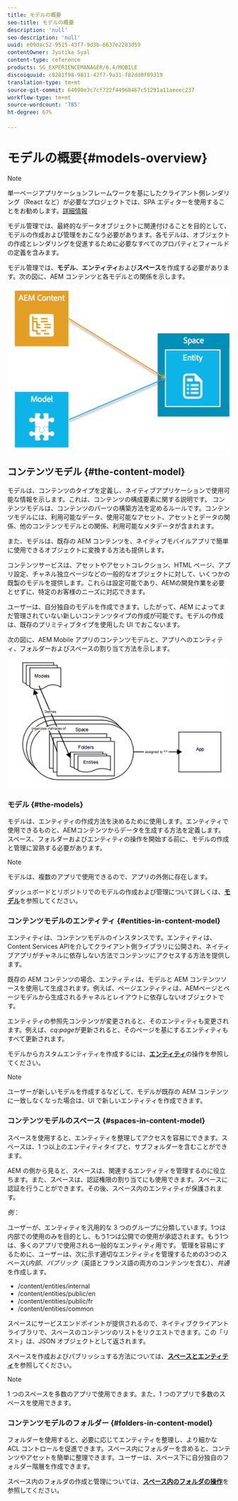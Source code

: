 ```yaml
---
title: モデルの概要
seo-title: モデルの概要
description: 'null'
seo-description: 'null'
uuid: e09dac52-9515-43f7-9d3b-6637e2283d59
contentOwner: Jyotika Syal
content-type: reference
products: SG_EXPERIENCEMANAGER/6.4/MOBILE
discoiquuid: c8281f98-9811-42f7-9a31-f82dd0f09319
translation-type: tm+mt
source-git-commit: 64090e3c7cf722f44968467c51291a11aeeec237
workflow-type: tm+mt
source-wordcount: '785'
ht-degree: 67%

---
```



# モデルの概要{#models-overview}

>[!NOTE]
>
>単一ページアプリケーションフレームワークを基にしたクライアント側レンダリング（React など）が必要なプロジェクトでは、SPA エディターを使用することをお勧めします。[詳細情報](/help/sites-developing/spa-overview.md)

モデル管理では、最終的なデータオブジェクトに関連付けることを目的として、モデルの作成および管理をおこなう必要があります。各モデルは、オブジェクトの作成とレンダリングを促進するために必要なすべてのプロパティとフィールドの定義を含みます。

モデル管理では、**モデル**、**エンティティ**&#x200B;および&#x200B;**スペース**&#x200B;を作成する必要があります。次の図に、AEM コンテンツと各モデルとの関係を示します。

![chlimage_1-81](assets/chlimage_1-81.png)

## コンテンツモデル {#the-content-model}

モデルは、コンテンツのタイプを定義し、ネイティブアプリケーションで使用可能な情報を示します。これは、コンテンツの構成要素に関する説明です。 コンテンツモデルは、コンテンツのパーツの構築方法を定めるルールです。コンテンツモデルには、利用可能なデータ、使用可能なアセット、アセットとデータの関係、他のコンテンツモデルとの関係、利用可能なメタデータが含まれます。

また、モデルは、既存の AEM コンテンツを、ネイティブモバイルアプリで簡単に使用できるオブジェクトに変換する方法も提供します。

コンテンツサービスは、アセットやアセットコレクション、HTML ページ、アプリ設定、チャネル独立ページなどの一般的なオブジェクトに対して、いくつかの既製のモデルを提供します。これらは設定可能であり、AEMの開発作業を必要とせずに、特定のお客様のニーズに対応できます。

ユーザーは、自分独自のモデルを作成できます。したがって、AEM によってまだ管理されていない新しいコンテンツタイプの作成が可能です。モデルの作成は、既存のプリミティブタイプを使用した UI でおこないます。

次の図に、AEM Mobile アプリのコンテンツモデルと、アプリへのエンティティ、フォルダーおよびスペースの割り当て方法を示します。

![chlimage_1-82](assets/chlimage_1-82.png)

### モデル {#the-models}

モデルは、エンティティの作成方法を決めるために使用します。エンティティで使用できるものと、AEMコンテンツからデータを生成する方法を定義します。 スペース、フォルダーおよびエンティティの操作を開始する前に、モデルの作成と管理に習熟する必要があります。

>[!NOTE]
>
>モデルは、複数のアプリで使用できるので、アプリの外側に存在します。


ダッシュボードとリポジトリでのモデルの作成および管理について詳しくは、**[モデル](/help/mobile/administer-mobile-apps.md)**&#x200B;を参照してください。

### コンテンツモデルのエンティティ  {#entities-in-content-model}

エンティティは、コンテンツモデルのインスタンスです。エンティティは、Content Services APIを介してクライアント側ライブラリに公開され、ネイティブアプリがチャネルに依存しない方法でコンテンツにアクセスする方法を提供します。

既存の AEM コンテンツの場合、エンティティは、モデルと AEM コンテンツソースを使用して生成されます。例えば、ページエンティティは、AEMページとページモデルから生成されるチャネルとレイアウトに依存しないオブジェクトです。

エンティティの参照先コンテンツが変更されると、そのエンティティも変更されます。例えば、*cq:page*&#x200B;が更新されると、そのページを基にするエンティティもすべて更新されます。

モデルからカスタムエンティティを作成するには、**[エンティティ](/help/mobile/spaces-and-entities.md)**&#x200B;の操作を参照してください。

>[!NOTE]
>
>ユーザーが新しいモデルを作成するなどして、モデルが既存の AEM コンテンツに一致しなくなった場合は、UI で新しいエンティティを作成できます。


### コンテンツモデルのスペース {#spaces-in-content-model}

スペースを使用すると、エンティティを整理してアクセスを容易にできます。スペースは、1 つ以上のエンティティタイプと、サブフォルダーを含むことができます。

AEM の側から見ると、スペースは、関連するエンティティを管理するのに役立ちます。また、スペースは、認証権限の割り当てにも使用できます。スペースに認証を行うことができます。その後、スペース内のエンティティが保護されます。

*例*：

ユーザーが、エンティティを汎用的な 3 つのグループに分類しています。1つは内部での使用のみを目的とし、もう1つは公開での使用が承認されます。もう1つは、多くのアプリで使用される一般的なエンティティ用です。 管理を容易にするために、ユーザーは、次に示す適切なエンティティを管理するための3つのスペース(*内部*、*パブリック*（英語とフランス語の両方のコンテンツを含む）、*共通*&#x200B;を作成します。

* /content/entities/internal
* /content/entities/public/en
* /content/entities/public/fr
* /content/entities/common

スペースにサービスエンドポイントが提供されるので、ネイティブクライアントライブラリで、スペースのコンテンツのリストをリクエストできます。この「リスト」は、JSON オブジェクトとして返されます。

スペースを作成およびパブリッシュする方法については、**[スペースとエンティティ](/help/mobile/spaces-and-entities.md)**&#x200B;を参照してください。

>[!NOTE]
>
>1 つのスペースを多数のアプリで使用できます。また、1 つのアプリで多数のスペースを使用できます。

### コンテンツモデルのフォルダー  {#folders-in-content-model}

フォルダーを使用すると、必要に応じてエンティティを整理し、より細かな ACL コントロールを促進できます。スペース内にフォルダーを含めると、コンテンツやアセットを簡単に整理できます。ユーザーは、スペース下に自分独自のフォルダー階層を作成できます。

スペース内のフォルダの作成と管理については、**[スペース内のフォルダの操作](/help/mobile/spaces-and-entities.md)**&#x200B;を参照してください。
